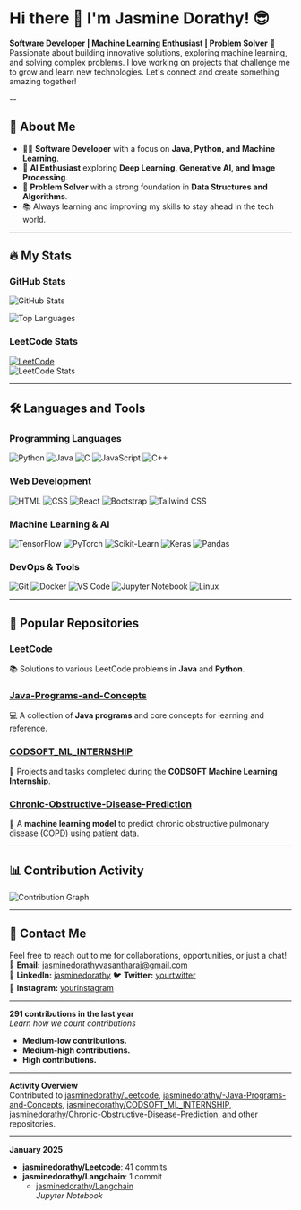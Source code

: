 # Hi there 👋 I'm Jasmine Dorathy! 😎

**Software Developer | Machine Learning Enthusiast | Problem Solver** 🚀  
Passionate about building innovative solutions, exploring machine learning, and solving complex problems. I love working on projects that challenge me to grow and learn new technologies. Let's connect and create something amazing together!



--

## 🌟 About Me

- 🧑‍💻 **Software Developer** with a focus on **Java, Python, and Machine Learning**.
- 🤖 **AI Enthusiast** exploring **Deep Learning, Generative AI, and Image Processing**.
- 🎯 **Problem Solver** with a strong foundation in **Data Structures and Algorithms**.
- 📚 Always learning and improving my skills to stay ahead in the tech world.

---

## 🔥 My Stats

### GitHub Stats
![GitHub Stats](https://github-readme-stats.vercel.app/api?username=jasminedorathy&show_icons=true&theme=radical&hide_border=true&include_all_commits=true&count_private=true)

![Top Languages](https://github-readme-stats.vercel.app/api/top-langs/?username=jasminedorathy&layout=compact&theme=radical&hide_border=true)

### LeetCode Stats
[![LeetCode](https://img.shields.io/badge/LeetCode-Profile-blue)](https://leetcode.com/jasmine_dorathy_15/)  
![LeetCode Stats](https://leetcard.jacoblin.cool/jasmine_dorathy_15?theme=dark&font=Roboto)

---

## 🛠️ Languages and Tools

### Programming Languages
![Python](https://img.shields.io/badge/-Python-3776AB?logo=python&logoColor=white)
![Java](https://img.shields.io/badge/-Java-007396?logo=java&logoColor=white)
![C](https://img.shields.io/badge/-C-A8B9CC?logo=c&logoColor=white)
![JavaScript](https://img.shields.io/badge/-JavaScript-F7DF1E?logo=javascript&logoColor=black)
![C++](https://img.shields.io/badge/-C++-00599C?logo=c%2B%2B&logoColor=white)

### Web Development
![HTML](https://img.shields.io/badge/-HTML-E34F26?logo=html5&logoColor=white)
![CSS](https://img.shields.io/badge/-CSS-1572B6?logo=css3&logoColor=white)
![React](https://img.shields.io/badge/-React-61DAFB?logo=react&logoColor=black)
![Bootstrap](https://img.shields.io/badge/-Bootstrap-7952B3?logo=bootstrap&logoColor=white)
![Tailwind CSS](https://img.shields.io/badge/-Tailwind_CSS-38B2AC?logo=tailwind-css&logoColor=white)

### Machine Learning & AI
![TensorFlow](https://img.shields.io/badge/-TensorFlow-FF6F00?logo=tensorflow&logoColor=white)
![PyTorch](https://img.shields.io/badge/-PyTorch-EE4C2C?logo=pytorch&logoColor=white)
![Scikit-Learn](https://img.shields.io/badge/-Scikit_Learn-F7931E?logo=scikit-learn&logoColor=white)
![Keras](https://img.shields.io/badge/-Keras-D00000?logo=keras&logoColor=white)
![Pandas](https://img.shields.io/badge/-Pandas-150458?logo=pandas&logoColor=white)

### DevOps & Tools
![Git](https://img.shields.io/badge/-Git-F05032?logo=git&logoColor=white)
![Docker](https://img.shields.io/badge/-Docker-2496ED?logo=docker&logoColor=white)
![VS Code](https://img.shields.io/badge/-VS_Code-007ACC?logo=visual-studio-code&logoColor=white)
![Jupyter Notebook](https://img.shields.io/badge/-Jupyter-F37626?logo=jupyter&logoColor=white)
![Linux](https://img.shields.io/badge/-Linux-FCC624?logo=linux&logoColor=black)

---

## 🚀 Popular Repositories

### [LeetCode](https://github.com/jasminedorathy/Leetcode)
📚 Solutions to various LeetCode problems in **Java** and **Python**.

### [Java-Programs-and-Concepts](https://github.com/jasminedorathy/-Java-Programs-and-Concepts)
💻 A collection of **Java programs** and core concepts for learning and reference.

### [CODSOFT_ML_INTERNSHIP](https://github.com/jasminedorathy/CODSOFT_ML_INTERNSHIP)
🤖 Projects and tasks completed during the **CODSOFT Machine Learning Internship**.

### [Chronic-Obstructive-Disease-Prediction](https://github.com/jasminedorathy/Chronic-Obstructive-Disease-Prediction)
🏥 A **machine learning model** to predict chronic obstructive pulmonary disease (COPD) using patient data.

---

## 📊 Contribution Activity

![Contribution Graph](https://github-readme-activity-graph.vercel.app/graph?username=jasminedorathy&theme=github&hide_border=true)

---

## 📧 Contact Me

Feel free to reach out to me for collaborations, opportunities, or just a chat!  
📩 **Email:** [jasminedorathyvasantharaj@gmail.com](mailto:jasminedorathyvasantharaj@gmail.com)  
🔗 **LinkedIn:** [jasminedorathy](https://www.linkedin.com/in/jasmine-dorathy-535383219/)
🐦 **Twitter:** [yourtwitter](https://twitter.com/yourtwitter)  
📸 **Instagram:** [yourinstagram](https://instagram.com/yourinstagram)

---

**291 contributions in the last year**  
*Learn how we count contributions*  
 
- **Medium-low contributions.**  
- **Medium-high contributions.**  
- **High contributions.**

---

**Activity Overview**  
Contributed to [jasminedorathy/Leetcode](https://github.com/jasminedorathy/Leetcode), [jasminedorathy/-Java-Programs-and-Concepts](https://github.com/jasminedorathy/-Java-Programs-and-Concepts), [jasminedorathy/CODSOFT_ML_INTERNSHIP](https://github.com/jasminedorathy/CODSOFT_ML_INTERNSHIP), [jasminedorathy/Chronic-Obstructive-Disease-Prediction](https://github.com/jasminedorathy/Chronic-Obstructive-Disease-Prediction), and other repositories.

---

**January 2025**  
- **jasminedorathy/Leetcode**: 41 commits  
- **jasminedorathy/Langchain**: 1 commit  
  - [jasminedorathy/Langchain](https://github.com/jasminedorathy/Langchain)  
    *Jupyter Notebook*
